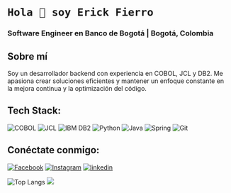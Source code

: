 # `Hola 👋 soy Erick Fierro`

### Software Engineer en Banco de Bogotá | Bogotá, Colombia

## Sobre mí
Soy un desarrollador backend con experiencia en COBOL, JCL y DB2. Me apasiona crear soluciones eficientes y mantener un enfoque constante en la mejora continua y la optimización del código.

## Tech Stack:
![COBOL](https://img.shields.io/badge/MySQL-4479A1?style=for-the-badge&logo=ibmdb2&logoColor=white)
![JCL](https://img.shields.io/badge/MySQL-4479A1?style=for-the-badge&logo=ibmdb2&logoColor=white)
![IBM DB2](https://img.shields.io/badge/MySQL-4479A1?style=for-the-badge&logo=ibmdb2&logoColor=white)
![Python](https://img.shields.io/badge/Python-FFD700?style=for-the-badge&logo=python&logoColor=blue)
![Java](https://img.shields.io/badge/Java-ED8B00?style=for-the-badge&logo=java&logoColor=white)
![Spring](https://img.shields.io/badge/Spring-6DB33F?style=for-the-badge&logo=spring&logoColor=white)
![Git](https://img.shields.io/badge/Git-F05032?style=for-the-badge&logo=git&logoColor=white)

## Conéctate conmigo:
[![Facebook](https://img.shields.io/badge/Facebook-%231877F2.svg?style=for-the-badge&logo=Facebook&logoColor=white)](https://www.facebook.com/erickfierr/)
[![Instagram](https://img.shields.io/badge/Instagram-%23E4405F.svg?style=for-the-badge&logo=Instagram&logoColor=white)](https://www.instagram.com/steven_fierr/) 
[![linkedin](https://img.shields.io/badge/linkedin-0A66C2?style=for-the-badge&logo=linkedin&logoColor=white)](https://linkedin.com/in/erick-stiven-fierro-perdomo)

![Top Langs](https://github-readme-stats.vercel.app/api/top-langs/?username=erickfierro&theme=dark&hide_border=true&include_all_commits=true&count_private=true&layout=compact)
![](https://quotes-github-readme.vercel.app/api?type=horizontal&theme=radical)
